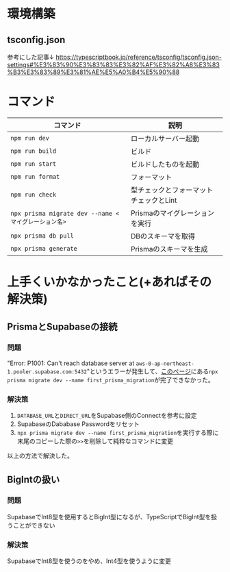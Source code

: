 # 環境構築

## tsconfig.json

参考にした記事↓
https://typescriptbook.jp/reference/tsconfig/tsconfig.json-settings#%E3%83%90%E3%83%83%E3%82%AF%E3%82%A8%E3%83%B3%E3%83%89%E3%81%AE%E5%A0%B4%E5%90%88

# コマンド

| コマンド                                             | 説明                                   |
| ---------------------------------------------------- | -------------------------------------- |
| `npm run dev`                                        | ローカルサーバー起動                   |
| `npm run build`                                      | ビルド                                 |
| `npm run start`                                      | ビルドしたものを起動                   |
| `npm run format`                                     | フォーマット                           |
| `npm run check`                                      | 型チェックとフォーマットチェックとLint |
| `npx prisma migrate dev --name <マイグレーション名>` | Prismaのマイグレーションを実行         |
| `npx prisma db pull`                                 | DBのスキーマを取得                     |
| `npx prisma generate`                                | Prismaのスキーマを生成                 |

# 上手くいかなかったこと(+あればその解決策)

## PrismaとSupabaseの接続

### 問題

"Error: P1001: Can't reach database server at `aws-0-ap-northeast-1.pooler.supabase.com:5432`"というエラーが発生して、[このページ](https://supabase.com/docs/guides/database/prisma)にある`npx prisma migrate dev --name first_prisma_migration`が完了できなかった。

### 解決策

1. `DATABASE_URL`と`DIRECT_URL`をSupabase側のConnectを参考に設定
2. SupabaseのDababase Passwordをリセット
3. `npx prisma migrate dev --name first_prisma_migration`を実行する際に末尾のコピーした際の`>>`を削除して純粋なコマンドに変更

以上の方法で解決した。

## BigIntの扱い

### 問題

SupabaseでInt8型を使用するとBigInt型になるが、TypeScriptでBigInt型を扱うことができない

### 解決策

SupabaseでInt8型を使うのをやめ、Int4型を使うように変更
